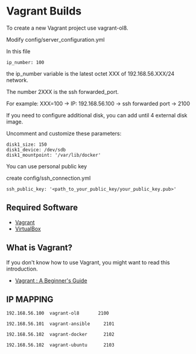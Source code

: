 # Vagrant Builds

To create a new Vagrant project use vagrant-ol8.

Modify config/server_configuration.yml

In this file
```
ip_number: 100
```
the ip_number variable is the latest octet XXX of 192.168.56.XXX/24 network.

The number 2XXX is the ssh forwarded_port.

For example: XXX=100 -> IP: 192.168.56.100 -> ssh forwarded port -> 2100

If you need to configure additional disk, you can add until 4 external disk image.

Uncomment and customize these parameters:
```
disk1_size: 150
disk1_device: /dev/sdb
disk1_mountpoint: '/var/lib/docker'
```


You can use personal public key

create config/ssh_connection.yml
```
ssh_public_key: '<path_to_your_public_key/your_public_key.pub>'
```



## Required Software

* [Vagrant](https://www.vagrantup.com/downloads.html)
* [VirtualBox](https://www.virtualbox.org/wiki/Downloads)

## What is Vagrant?

If you don't know how to use Vagrant, you might want to read this introduction.

* [Vagrant : A Beginner's Guide](https://oracle-base.com/articles/vm/vagrant-a-beginners-guide)




## IP MAPPING
```
192.168.56.100  vagrant-ol8       2100

192.168.56.101  vagrant-ansible     2101

192.168.56.102  vagrant-docker      2102

192.168.56.102  vagrant-ubuntu      2103

```

